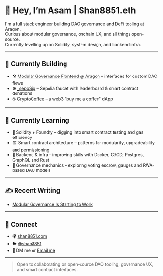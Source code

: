 # 👋 Hey, I’m Asam | Shan8851.eth

I'm a full stack engineer building DAO governance and DeFi tooling at [Aragon](https://aragon.org).  
Curious about modular governance, onchain UX, and all things open-source.  
Currently levelling up on Solidity, system design, and backend infra.

---

## 🔨 Currently Building

- 🛠 [Modular Governance Frontend @ Aragon](https://app.aragon.org) – interfaces for custom DAO flows  
- ⚙️ [_sepoSip](https://sepo-sip.vercel.app) – Sepolia faucet with leaderboard & smart contract donations  
- ☕ [CryptoCoffee](https://github.com/shan8851/crypto-coffee-contract) – a web3 "buy me a coffee" dApp  

---

## 🧠 Currently Learning

- 🧱 Solidity + Foundry – digging into smart contract testing and gas efficiency
- 🏗 Smart contract architecture – patterns for modularity, upgradeability and permissioning
- 🧰 Backend & infra – improving skills with Docker, CI/CD, Postgres, GraphQL and Rust
- 🧠 Governance mechanics – exploring voting escrow, gauges and RWA-based DAO models

---

## ✍️ Recent Writing

- [Modular Governance Is Starting to Work](https://shan8851.com/blog/modular-governance)  

---

## 🔗 Connect

- 🌍 [shan8851.com](https://shan8851.com)
- 🐦 [@shan8851](https://x.com/shan8851)
- 💌 DM me or [Email me](mailto:asamshans456@gmail.com?subject=Let's%20Connect)

---

> Open to collaborating on open-source DAO tooling, governance UX, and smart contract interfaces.
